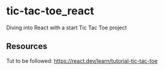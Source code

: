 # tic-tac-toe_react
Diving into React with a start Tic Tac Toe project


## Resources

Tut to be followed: https://react.dev/learn/tutorial-tic-tac-toe
